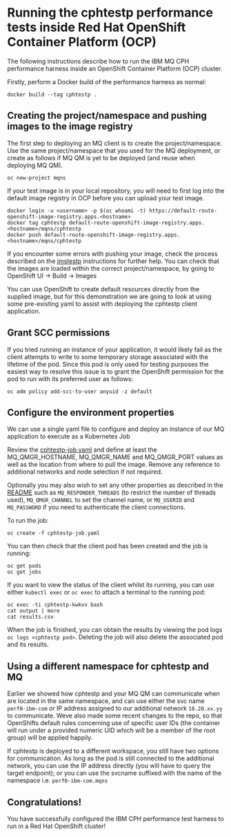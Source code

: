 # Running the cphtestp performance tests inside Red Hat OpenShift Container Platform (OCP)
The following instructions describe how to run the IBM MQ CPH performance harness inside an
OpenShift Container Platform (OCP) cluster. 

Firstly, perform a Docker build of the performance harness as normal:
```
docker build --tag cphtestp .
```

## Creating the project/namespace and pushing images to the image registry
The first step to deploying an MQ client is to create the project/namespace. Use the same project/namespace that you used for the MQ deployment, or create as follows if MQ QM is yet to be deployed (and reuse when deploying MQ QM).
```
oc new-project mqns
```
If your test image is in your local repository, you will need to first log into the default image registry in OCP before you can upload your test image.
``` 
docker login -u <username> -p $(oc whoami -t) https://default-route-openshift-image-registry.apps.<hostname>
docker tag cphtestp default-route-openshift-image-registry.apps.<hostname>/mqns/cphtestp
docker push default-route-openshift-image-registry.apps.<hostname>/mqns/cphtestp
```
If you encounter some errors with pushing your image, check the process described on the [jmstestp](https://github.com/ibm-messaging/jmstestp/blob/master/openshift.md) instructions for further help.
You can check that the images are loaded within the correct project/namespace, by going to OpenShift UI -> Build -> Images

You can use OpenShift to create default resources directly from the supplied image, but for this demonstration we are going to look 
at using some pre-existing yaml to assist with deploying the cphtestp client application.

## Grant SCC permissions
If you tried running an instance of your application, it would likely fail as the client attempts to write to some temporary storage associated 
with the lifetime of the pod. Since this pod is only used for testing purposes the easiest way to resolve this issue is to grant the
OpenShift permission for the pod to run with its preferred user as follows:
```
oc adm policy add-scc-to-user anyuid -z default
```

## Configure the environment properties
We can use a single yaml file to configure and deploy an instance of our MQ application to execute as a Kubernetes Job

Review the [cphtestp-job.yaml](./cphtestp-job.yaml) and define at least the MQ_QMGR_HOSTNAME, MQ_QMGR_NAME and MQ_QMGR_PORT values as well as the location from where to pull the image. Remove any reference to additional networks and node selection if not required.

Optionally you may also wish to set any other properties as described in the [README](README.md#setting-configuration-options)
such as `MQ_RESPONDER_THREADS` (to restrict the number of threads used), `MQ_QMGR_CHANNEL` to set the channel name,
or `MQ_USERID` and `MQ_PASSWORD` if you need to authenticate the client connections.

To run the job:
```
oc create -f cphtestp-job.yaml
```
You can then check that the client pod has been created and the job is running:
```
oc get pods
oc get jobs
```
If you want to view the status of the client whilst its running, you can use either `kubectl exec` or `oc exec` to attach a terminal to the running pod:
```
oc exec -ti cphtestp-kwkvv bash
cat output | more
cat results.csv
```
When the job is finished, you can obtain the results by viewing the pod logs `oc logs <cphtestp pod>`. Deleting the job will also delete the associated pod and its results.

## Using a different namespace for cphtestp and MQ
Earlier we showed how cphtestp and your MQ QM can communicate when are located in the same namespace, and can use either the svc name `perf0-ibm-com` or IP address assigned to our additional network `10.20.xx.yy` to communicate. Weve also made some recent changes to the repo, so that OpenShifts default rules concerning use of specific user IDs (the container will run under a provided numeric UID which will be a member of the root group) will be applied happily.

If cphtestp is deployed to a different workspace, you still have two options for communication. As long as the pod is still connected to the additional network, you can use the IP address directly (you will have to query the target endpoint); or you can use the svcname suffixed with the name of the namespace i.e. `perf0-ibm-com.mqns`

## Congratulations!
You have successfully configured the IBM CPH performance test harness to run in a Red Hat
OpenShift cluster!
